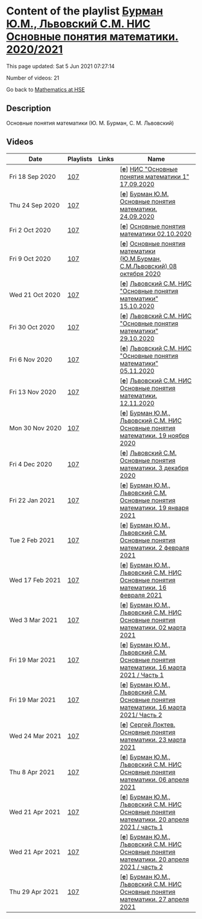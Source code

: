 # Content of the playlist [Бурман Ю.М., Львовский С.М. НИС Основные понятия математики. 2020/2021](https://youtube.com/playlist?list=PLq3E5oubNNoCpu2tSbCEz-VG-xhJNysjs)

This page updated: Sat 5 Jun 2021 07:27:14

Number of videos: 21

Go back to [Mathematics at HSE](./README.md)

## Description

Основные понятия математики (Ю. М. Бурман, С. М. Львовский)

## Videos

|Date|Playlists|Links|Name|
|---|---|---|---|
| Fri&nbsp;18&nbsp;Sep&nbsp;2020 | [107](./playlists/107.md "Бурман Ю.М., Львовский С.М. НИС Основные понятия математики. 2020/2021") |  | [[**e**](https://studio.youtube.com/video/HKVpQXaTDCE/edit)] [НИС "Основные понятия математики 1" 17.09.2020](https://youtube.com/watch?v=HKVpQXaTDCE&list=PLq3E5oubNNoCpu2tSbCEz-VG-xhJNysjs "Научно-исследовательский семинар \"Основные понятия математики 1\" Дисциплина общефакультетского пула Факультет математики 1, 2 модуль Преподаватели Бурман Юрий Михайлович, Львовский Сергей Михайлович") |
| Thu&nbsp;24&nbsp;Sep&nbsp;2020 | [107](./playlists/107.md "Бурман Ю.М., Львовский С.М. НИС Основные понятия математики. 2020/2021") |  | [[**e**](https://studio.youtube.com/video/P4TlCbYEgOg/edit)] [Бурман Ю.М. Основные понятия математики. 24.09.2020](https://youtube.com/watch?v=P4TlCbYEgOg&list=PLq3E5oubNNoCpu2tSbCEz-VG-xhJNysjs "Вторая лекция. Про куб") |
| Fri&nbsp;2&nbsp;Oct&nbsp;2020 | [107](./playlists/107.md "Бурман Ю.М., Львовский С.М. НИС Основные понятия математики. 2020/2021") |  | [[**e**](https://studio.youtube.com/video/yr9wuZKITGo/edit)] [Основные понятия математики 02.10.2020](https://youtube.com/watch?v=yr9wuZKITGo&list=PLq3E5oubNNoCpu2tSbCEz-VG-xhJNysjs "НИС \"Основные понятия математики 1\" Дисциплина общефакультетского пула Факультет математики Бурман Юрий Михайлович") |
| Fri&nbsp;9&nbsp;Oct&nbsp;2020 | [107](./playlists/107.md "Бурман Ю.М., Львовский С.М. НИС Основные понятия математики. 2020/2021") |  | [[**e**](https://studio.youtube.com/video/2jsXcRAlSp4/edit)] [Основные понятия математики (Ю.М.Бурман, С.М.Львовский)  08 октября 2020](https://youtube.com/watch?v=2jsXcRAlSp4&list=PLq3E5oubNNoCpu2tSbCEz-VG-xhJNysjs "НИС") |
| Wed&nbsp;21&nbsp;Oct&nbsp;2020 | [107](./playlists/107.md "Бурман Ю.М., Львовский С.М. НИС Основные понятия математики. 2020/2021") |  | [[**e**](https://studio.youtube.com/video/jR5E-HIsgmk/edit)] [Львовский С.М. НИС "Основные понятия математики" 15.10.2020](https://youtube.com/watch?v=jR5E-HIsgmk&list=PLq3E5oubNNoCpu2tSbCEz-VG-xhJNysjs "") |
| Fri&nbsp;30&nbsp;Oct&nbsp;2020 | [107](./playlists/107.md "Бурман Ю.М., Львовский С.М. НИС Основные понятия математики. 2020/2021") |  | [[**e**](https://studio.youtube.com/video/C_fsNkkLdKY/edit)] [Львовский С.М. НИС "Основные понятия математики" 29.10.2020](https://youtube.com/watch?v=C_fsNkkLdKY&list=PLq3E5oubNNoCpu2tSbCEz-VG-xhJNysjs "") |
| Fri&nbsp;6&nbsp;Nov&nbsp;2020 | [107](./playlists/107.md "Бурман Ю.М., Львовский С.М. НИС Основные понятия математики. 2020/2021") |  | [[**e**](https://studio.youtube.com/video/x9He5mL-UYo/edit)] [Львовский С.М. НИС "Основные понятия математики" 05.11.2020](https://youtube.com/watch?v=x9He5mL-UYo&list=PLq3E5oubNNoCpu2tSbCEz-VG-xhJNysjs "") |
| Fri&nbsp;13&nbsp;Nov&nbsp;2020 | [107](./playlists/107.md "Бурман Ю.М., Львовский С.М. НИС Основные понятия математики. 2020/2021") |  | [[**e**](https://studio.youtube.com/video/lqTwQLzeDSw/edit)] [Львовский С.М. НИС Основные понятия математики. 12.11.2020](https://youtube.com/watch?v=lqTwQLzeDSw&list=PLq3E5oubNNoCpu2tSbCEz-VG-xhJNysjs "") |
| Mon&nbsp;30&nbsp;Nov&nbsp;2020 | [107](./playlists/107.md "Бурман Ю.М., Львовский С.М. НИС Основные понятия математики. 2020/2021") |  | [[**e**](https://studio.youtube.com/video/Sx-saJA_liA/edit)] [Бурман Ю.М., Львовский С.М. НИС Основные понятия математики. 19 ноября 2020](https://youtube.com/watch?v=Sx-saJA_liA&list=PLq3E5oubNNoCpu2tSbCEz-VG-xhJNysjs "") |
| Fri&nbsp;4&nbsp;Dec&nbsp;2020 | [107](./playlists/107.md "Бурман Ю.М., Львовский С.М. НИС Основные понятия математики. 2020/2021") |  | [[**e**](https://studio.youtube.com/video/d8SRuvy7u98/edit)] [Львовский С.М. Основные понятия математики. 3 декабря 2020](https://youtube.com/watch?v=d8SRuvy7u98&list=PLq3E5oubNNoCpu2tSbCEz-VG-xhJNysjs "") |
| Fri&nbsp;22&nbsp;Jan&nbsp;2021 | [107](./playlists/107.md "Бурман Ю.М., Львовский С.М. НИС Основные понятия математики. 2020/2021") |  | [[**e**](https://studio.youtube.com/video/fOSUABuKbrI/edit)] [Бурман Ю.М., Львовский С.М. Основные понятия математики. 19 января 2021](https://youtube.com/watch?v=fOSUABuKbrI&list=PLq3E5oubNNoCpu2tSbCEz-VG-xhJNysjs "") |
| Tue&nbsp;2&nbsp;Feb&nbsp;2021 | [107](./playlists/107.md "Бурман Ю.М., Львовский С.М. НИС Основные понятия математики. 2020/2021") |  | [[**e**](https://studio.youtube.com/video/E2SpX7yp59I/edit)] [Бурман Ю.М., Львовский С.М. Основные понятия математики. 2 февраля 2021](https://youtube.com/watch?v=E2SpX7yp59I&list=PLq3E5oubNNoCpu2tSbCEz-VG-xhJNysjs "") |
| Wed&nbsp;17&nbsp;Feb&nbsp;2021 | [107](./playlists/107.md "Бурман Ю.М., Львовский С.М. НИС Основные понятия математики. 2020/2021") |  | [[**e**](https://studio.youtube.com/video/QHd4YV3svVM/edit)] [Бурман Ю.М., Львовский С.М. НИС Основные понятия математики. 16 февраля 2021](https://youtube.com/watch?v=QHd4YV3svVM&list=PLq3E5oubNNoCpu2tSbCEz-VG-xhJNysjs "") |
| Wed&nbsp;3&nbsp;Mar&nbsp;2021 | [107](./playlists/107.md "Бурман Ю.М., Львовский С.М. НИС Основные понятия математики. 2020/2021") |  | [[**e**](https://studio.youtube.com/video/0HarVK5zDCg/edit)] [Бурман Ю.М., Львовский С.М. НИС Основные понятия математики. 02 марта 2021](https://youtube.com/watch?v=0HarVK5zDCg&list=PLq3E5oubNNoCpu2tSbCEz-VG-xhJNysjs "") |
| Fri&nbsp;19&nbsp;Mar&nbsp;2021 | [107](./playlists/107.md "Бурман Ю.М., Львовский С.М. НИС Основные понятия математики. 2020/2021") |  | [[**e**](https://studio.youtube.com/video/MvOg-mpuzL0/edit)] [Бурман Ю.М., Львовский С.М.  Основные понятия математики. 16 марта 2021 / Часть 1](https://youtube.com/watch?v=MvOg-mpuzL0&list=PLq3E5oubNNoCpu2tSbCEz-VG-xhJNysjs "") |
| Fri&nbsp;19&nbsp;Mar&nbsp;2021 | [107](./playlists/107.md "Бурман Ю.М., Львовский С.М. НИС Основные понятия математики. 2020/2021") |  | [[**e**](https://studio.youtube.com/video/dVYx2b66n2Y/edit)] [Бурман Ю.М., Львовский С.М.  Основные понятия математики. 16 марта 2021/ Часть 2](https://youtube.com/watch?v=dVYx2b66n2Y&list=PLq3E5oubNNoCpu2tSbCEz-VG-xhJNysjs "") |
| Wed&nbsp;24&nbsp;Mar&nbsp;2021 | [107](./playlists/107.md "Бурман Ю.М., Львовский С.М. НИС Основные понятия математики. 2020/2021") |  | [[**e**](https://studio.youtube.com/video/83NasbJ03WE/edit)] [Сергей Локтев. Основные понятия математики. 23 марта 2021](https://youtube.com/watch?v=83NasbJ03WE&list=PLq3E5oubNNoCpu2tSbCEz-VG-xhJNysjs "") |
| Thu&nbsp;8&nbsp;Apr&nbsp;2021 | [107](./playlists/107.md "Бурман Ю.М., Львовский С.М. НИС Основные понятия математики. 2020/2021") |  | [[**e**](https://studio.youtube.com/video/H6D9eNLKcb4/edit)] [Бурман Ю.М., Львовский С.М. НИС Основные понятия математики. 06 апреля 2021](https://youtube.com/watch?v=H6D9eNLKcb4&list=PLq3E5oubNNoCpu2tSbCEz-VG-xhJNysjs "") |
| Wed&nbsp;21&nbsp;Apr&nbsp;2021 | [107](./playlists/107.md "Бурман Ю.М., Львовский С.М. НИС Основные понятия математики. 2020/2021") |  | [[**e**](https://studio.youtube.com/video/ZRMPktZGoF4/edit)] [Бурман Ю.М., Львовский С.М. НИС Основные понятия математики. 20 апреля 2021 / часть 1](https://youtube.com/watch?v=ZRMPktZGoF4&list=PLq3E5oubNNoCpu2tSbCEz-VG-xhJNysjs "") |
| Wed&nbsp;21&nbsp;Apr&nbsp;2021 | [107](./playlists/107.md "Бурман Ю.М., Львовский С.М. НИС Основные понятия математики. 2020/2021") |  | [[**e**](https://studio.youtube.com/video/-KZ1qelnmns/edit)] [Бурман Ю.М., Львовский С.М. НИС Основные понятия математики. 20 апреля 2021 / часть 2](https://youtube.com/watch?v=-KZ1qelnmns&list=PLq3E5oubNNoCpu2tSbCEz-VG-xhJNysjs "") |
| Thu&nbsp;29&nbsp;Apr&nbsp;2021 | [107](./playlists/107.md "Бурман Ю.М., Львовский С.М. НИС Основные понятия математики. 2020/2021") |  | [[**e**](https://studio.youtube.com/video/B2qc7fNdZX8/edit)] [Бурман Ю.М., Львовский С.М. НИС Основные понятия математики. 27 апреля 2021](https://youtube.com/watch?v=B2qc7fNdZX8&list=PLq3E5oubNNoCpu2tSbCEz-VG-xhJNysjs "") |
